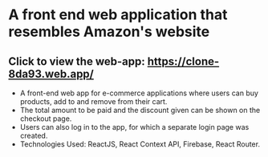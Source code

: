 # A front end web application that resembles Amazon's website
## Click to view the web-app: https://clone-8da93.web.app/
- A front-end web app for e-commerce applications where users can buy products, add to and remove from their cart.
- The total amount to be paid and the discount given can be shown on the checkout page.
- Users can also log in to the app, for which a separate login page was created.
- Technologies Used: ReactJS, React Context API, Firebase, React Router.
